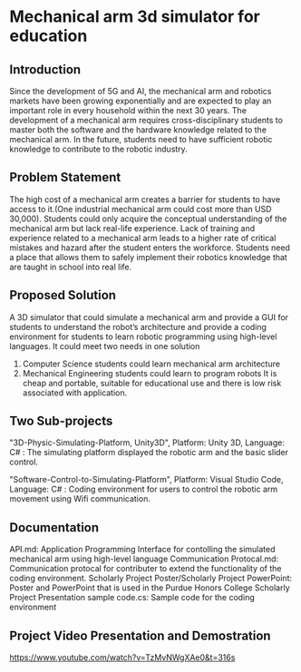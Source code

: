 # Mechanical arm 3d simulator for education
## Introduction
Since the development of 5G and AI, the mechanical arm and robotics markets have been growing exponentially and are expected to play an important role in every household within the next 30 years. The development of a mechanical arm requires cross-disciplinary students to master both the software and the hardware knowledge related to the mechanical arm. In the future, students need to have sufficient robotic knowledge to contribute to the robotic industry.

## Problem Statement
The high cost of a mechanical arm creates a barrier for students to have access to it.(One industrial mechanical arm could cost more than USD 30,000). Students could only acquire the conceptual understanding of the mechanical arm but lack real-life experience. Lack of training and experience related to a mechanical arm leads to a higher rate of critical mistakes and hazard after the student enters the workforce. Students need a place that allows them to safely implement their robotics knowledge that are taught in school into real life.

## Proposed Solution
A 3D simulator that could simulate a mechanical arm and provide a GUI for students to understand the robot’s architecture and provide a coding environment for students to learn robotic programming using high-level languages. It could meet two needs in one solution 
1. Computer Science students could learn mechanical arm architecture
2. Mechanical Engineering students could learn to program robots
It is cheap and portable, suitable for educational use and there is low risk associated with application.


## Two Sub-projects
"3D-Physic-Simulating-Platform, Unity3D", Platform: Unity 3D, Language: C# : 
The simulating platform displayed the robotic arm and the basic slider control.

"Software-Control-to-Simulating-Platform", Platform: Visual Studio Code, Language: C# : 
Coding environment for users to control the robotic arm movement using Wifi communication.

## Documentation
API.md: Application Programming Interface for contolling the simulated mechanical arm using high-level language
Communication Protocal.md: Communication protocal for contributer to extend the functionality of the coding environment.
Scholarly Project Poster/Scholarly Project PowerPoint: Poster and PowerPoint that is used in the Purdue Honors College Scholarly Project Presentation
sample code.cs: Sample code for the coding environment
                                            
## Project Video Presentation and Demostration
https://www.youtube.com/watch?v=TzMvNWgXAe0&t=316s
